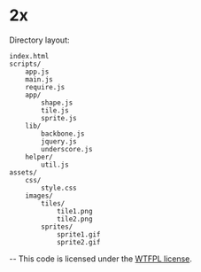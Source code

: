 # 2x

Directory layout:

```
index.html
scripts/
    app.js
    main.js
    require.js
    app/
        shape.js
        tile.js
        sprite.js
    lib/
        backbone.js
        jquery.js
        underscore.js
    helper/
        util.js
assets/
    css/
        style.css
    images/
        tiles/
            tile1.png
            tile2.png
        sprites/
            sprite1.gif
            sprite2.gif
```

--
This code is licensed under the [WTFPL license](http://www.wtfpl.net/).
